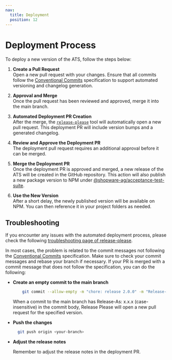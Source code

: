 ```yaml
---
nav:
  title: Deployment
  position: 12
---
```


# Deployment Process

To deploy a new version of the ATS, follow the steps below:

1. **Create a Pull Request**  
 Open a new pull request with your changes. Ensure that all commits follow the [Conventional Commits](https://www.conventionalcommits.org/en/v1.0.0/) specification to support automated versioning and changelog generation.

2. **Approval and Merge**  
 Once the pull request has been reviewed and approved, merge it into the main branch.

3. **Automated Deployment PR Creation**  
 After the merge, the [`release-please`](https://github.com/googleapis/release-please) tool will automatically open a new pull request. This deployment PR will include version bumps and a generated changelog.

4. **Review and Approve the Deployment PR**  
 The deployment pull request requires an additional approval before it can be merged.

5. **Merge the Deployment PR**  
 Once the deployment PR is approved and merged, a new release of the ATS will be created in the GitHub repository. This action will also publish a new package version to NPM under [@shopware-ag/acceptance-test-suite](https://www.npmjs.com/package/@shopware-ag/acceptance-test-suite).

6. **Use the New Version**  
 After a short delay, the newly published version will be available on NPM. You can then reference it in your project folders as needed.

## Troubleshooting

If you encounter any issues with the automated deployment process, please check the following [troubleshooting page of release-please](https://github.com/googleapis/release-please?tab=readme-ov-file#release-please-bot-does-not-create-a-release-pr-why).

In most cases, the problem is related to the commit messages not following the [Conventional Commits](https://www.conventionalcommits.org/en/v1.0.0/) specification. Make sure to check your commit messages and rebase your branch if necessary. If your PR is merged with a commit message that does not follow the specification, you can do the following:

- **Create an empty commit to the main branch**  

  ```bash
      git commit --allow-empty -m "chore: release 2.0.0" -m "Release-As: 2.0.0"
  ```

  When a commit to the main branch has Release-As: x.x.x (case-insensitive) in the commit body, Release Please will open a new pull request for the specified version.

- **Push the changes**  

  ```bash
    git push origin <your-branch>
  ```

- **Adjust the release notes** 
  
    Remember to adjust the release notes in the deployment PR.

